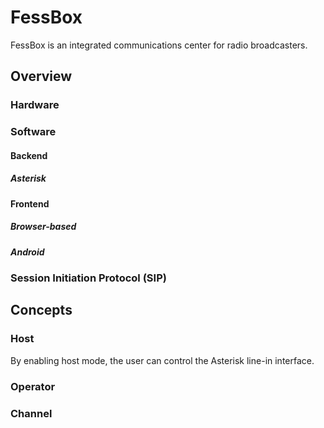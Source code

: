# FessBox

FessBox is an integrated communications center for radio broadcasters.

## Overview

### Hardware

### Software

#### Backend

##### Asterisk

#### Frontend

##### Browser-based

##### Android

### Session Initiation Protocol (SIP)

## Concepts

### Host

By enabling host mode, the user can control the Asterisk line-in interface.

### Operator

### Channel
